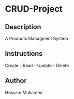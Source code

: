 # CRUD-Project

## Description
A Products Managment System

## Instructions
Create - Read - Update - Delete

## Author
Hossam Mohamed
